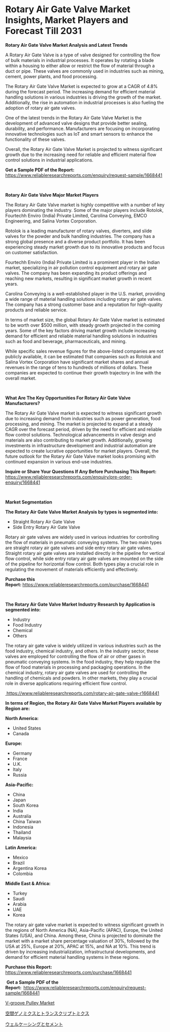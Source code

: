 <p><h1>Rotary Air Gate Valve Market Insights, Market Players and Forecast Till 2031</h1></p><p><strong>Rotary Air Gate Valve Market Analysis and Latest Trends</strong></p>
<p><p>A Rotary Air Gate Valve is a type of valve designed for controlling the flow of bulk materials in industrial processes. It operates by rotating a blade within a housing to either allow or restrict the flow of material through a duct or pipe. These valves are commonly used in industries such as mining, cement, power plants, and food processing.</p><p>The Rotary Air Gate Valve Market is expected to grow at a CAGR of 4.8% during the forecast period. The increasing demand for efficient material handling solutions in various industries is driving the growth of the market. Additionally, the rise in automation in industrial processes is also fueling the adoption of rotary air gate valves.</p><p>One of the latest trends in the Rotary Air Gate Valve Market is the development of advanced valve designs that provide better sealing, durability, and performance. Manufacturers are focusing on incorporating innovative technologies such as IoT and smart sensors to enhance the functionality of these valves.</p><p>Overall, the Rotary Air Gate Valve Market is projected to witness significant growth due to the increasing need for reliable and efficient material flow control solutions in industrial applications.</p></p>
<p><strong>Get a Sample PDF of the Report:&nbsp;</strong> <a href="https://www.reliableresearchreports.com/enquiry/request-sample/1668441">https://www.reliableresearchreports.com/enquiry/request-sample/1668441</a></p>
<p>&nbsp;</p>
<p><strong>Rotary Air Gate Valve Major Market Players</strong></p>
<p><p>The Rotary Air Gate Valve market is highly competitive with a number of key players dominating the industry. Some of the major players include Rotolok, Fourtechh Enviro (India) Private Limited, Carolina Conveying, EMCO Engineering, and Salina Vortex Corporation.</p><p>Rotolok is a leading manufacturer of rotary valves, diverters, and slide valves for the powder and bulk handling industries. The company has a strong global presence and a diverse product portfolio. It has been experiencing steady market growth due to its innovative products and focus on customer satisfaction.</p><p>Fourtechh Enviro (India) Private Limited is a prominent player in the Indian market, specializing in air pollution control equipment and rotary air gate valves. The company has been expanding its product offerings and reaching new markets, resulting in significant market growth in recent years.</p><p>Carolina Conveying is a well-established player in the U.S. market, providing a wide range of material handling solutions including rotary air gate valves. The company has a strong customer base and a reputation for high-quality products and reliable service.</p><p>In terms of market size, the global Rotary Air Gate Valve market is estimated to be worth over $500 million, with steady growth projected in the coming years. Some of the key factors driving market growth include increasing demand for efficient and reliable material handling solutions in industries such as food and beverage, pharmaceuticals, and mining.</p><p>While specific sales revenue figures for the above-listed companies are not publicly available, it can be estimated that companies such as Rotolok and Salina Vortex Corporation have significant market shares and annual revenues in the range of tens to hundreds of millions of dollars. These companies are expected to continue their growth trajectory in line with the overall market.</p></p>
<p>&nbsp;</p>
<p><strong>What Are The Key Opportunities For Rotary Air Gate Valve Manufacturers?</strong></p>
<p><p>The Rotary Air Gate Valve market is expected to witness significant growth due to increasing demand from industries such as power generation, food processing, and mining. The market is projected to expand at a steady CAGR over the forecast period, driven by the need for efficient and reliable flow control solutions. Technological advancements in valve design and materials are also contributing to market growth. Additionally, growing investments in infrastructure development and industrial automation are expected to create lucrative opportunities for market players. Overall, the future outlook for the Rotary Air Gate Valve market looks promising with continued expansion in various end-use industries.</p></p>
<p><strong>Inquire or Share Your Questions If Any Before Purchasing This Report:</strong> <a href="https://www.reliableresearchreports.com/enquiry/pre-order-enquiry/1668441">https://www.reliableresearchreports.com/enquiry/pre-order-enquiry/1668441</a></p>
<p>&nbsp;</p>
<p><strong>Market Segmentation</strong></p>
<p><strong>The Rotary Air Gate Valve Market Analysis by types is segmented into:</strong></p>
<p><ul><li>Straight Rotary Air Gate Valve</li><li>Side Entry Rotary Air Gate Valve</li></ul></p>
<p><p>Rotary air gate valves are widely used in various industries for controlling the flow of materials in pneumatic conveying systems. The two main types are straight rotary air gate valves and side entry rotary air gate valves. Straight rotary air gate valves are installed directly in the pipeline for vertical flow control, while side entry rotary air gate valves are mounted on the side of the pipeline for horizontal flow control. Both types play a crucial role in regulating the movement of materials efficiently and effectively.</p></p>
<p><strong>Purchase this Report:&nbsp;</strong><a href="https://www.reliableresearchreports.com/purchase/1668441">https://www.reliableresearchreports.com/purchase/1668441</a></p>
<p>&nbsp;</p>
<p><strong>The Rotary Air Gate Valve Market Industry Research by Application is segmented into:</strong></p>
<p><ul><li>Industry</li><li>Food Industry</li><li>Chemical</li><li>Others</li></ul></p>
<p><p>The rotary air gate valve is widely utilized in various industries such as the food industry, chemical industry, and others. In the industry sector, these valves are employed for controlling the flow of air or other gases in pneumatic conveying systems. In the food industry, they help regulate the flow of food materials in processing and packaging operations. In the chemical industry, rotary air gate valves are used for controlling the handling of chemicals and powders. In other markets, they play a crucial role in diverse applications requiring efficient flow control.</p></p>
<p><a href="https://www.reliableresearchreports.com/rotary-air-gate-valve-r1668441">&nbsp;https://www.reliableresearchreports.com/rotary-air-gate-valve-r1668441</a></p>
<p><strong>In terms of Region, the Rotary Air Gate Valve Market Players available by Region are:</strong></p>
<p>
    <p> <strong> North America: </strong>
        <ul>
            <li>United States</li>
            <li>Canada</li>
        </ul>
        </p> 
    <p> <strong> Europe: </strong>
        <ul>
            <li>Germany</li>
            <li>France</li>
            <li>U.K.</li>
            <li>Italy</li>
            <li>Russia</li>
        </ul>
        </p> 
    <p> <strong> Asia-Pacific: </strong>
        <ul>
            <li>China</li>
            <li>Japan</li>
            <li>South Korea</li>
            <li>India</li>
            <li>Australia</li>
            <li>China Taiwan</li>
            <li>Indonesia</li>
            <li>Thailand</li>
            <li>Malaysia</li>
        </ul>
        </p> 
    <p> <strong> Latin America: </strong>
        <ul>
            <li>Mexico</li>
            <li>Brazil</li>
            <li>Argentina Korea</li>
            <li>Colombia</li>
        </ul>
        </p> 
    <p> <strong> Middle East & Africa: </strong>
        <ul>
            <li>Turkey</li>
            <li>Saudi</li>
            <li>Arabia</li>
            <li>UAE</li>
            <li>Korea</li>
        </ul>
    </p>
    </p>
<p><p>The rotary air gate valve market is expected to witness significant growth in the regions of North America (NA), Asia-Pacific (APAC), Europe, the United States (USA), and China. Among these, China is projected to dominate the market with a market share percentage valuation of 30%, followed by the USA at 25%, Europe at 20%, APAC at 15%, and NA at 10%. This trend is driven by increasing industrialization, infrastructural developments, and demand for efficient material handling systems in these regions.</p></p>
<p><strong>Purchase this Report: </strong><a href="https://www.reliableresearchreports.com/purchase/1668441">https://www.reliableresearchreports.com/purchase/1668441</a></p>
<p>&nbsp;<strong>Get a Sample PDF of the Report:&nbsp;&nbsp;</strong><a href="https://www.reliableresearchreports.com/enquiry/request-sample/1668441">https://www.reliableresearchreports.com/enquiry/request-sample/1668441</a></p>
<p><strong></strong></p>
<p><p><a href="https://github.com/RickHolmes3/Market-Research-Report-List-4/blob/main/v-groove-pulley-market.md">V-groove Pulley Market</a></p><p><a href="https://medium.com/@nayelibosco2023/%E7%A9%BA%E9%96%93%E3%82%B2%E3%83%8E%E3%83%A0%E3%81%8A%E3%82%88%E3%81%B3%E3%83%88%E3%83%A9%E3%83%B3%E3%82%B9%E3%82%AF%E3%83%AA%E3%83%97%E3%83%88%E3%83%BC%E3%83%9F%E3%82%AF%E3%82%B9%E5%B8%82%E5%A0%B4-%E7%AB%B6%E4%BA%89%E5%88%86%E6%9E%90-%E5%B8%82%E5%A0%B4%E5%8B%95%E5%90%91-2031%E5%B9%B4%E3%81%BE%E3%81%A7%E3%81%AE%E4%BA%88%E6%B8%AC-e529c2605876">空間ゲノミクスとトランスクリプトミクス</a></p><p><a href="https://github.com/zekaoe592392/Market-Research-Report-List-2/blob/main/814941546070.md">ウェルケーシングとセメント</a></p></p>